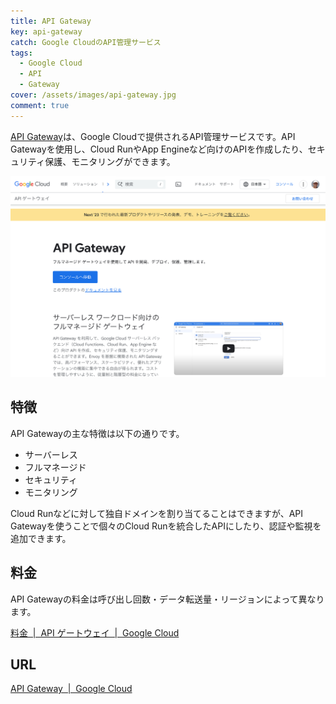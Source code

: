```yaml
---
title: API Gateway
key: api-gateway
catch: Google CloudのAPI管理サービス
tags:
  - Google Cloud
  - API
  - Gateway
cover: /assets/images/api-gateway.jpg
comment: true
---
```


[API Gateway](https://cloud.google.com/api-gateway)は、Google Cloudで提供されるAPI管理サービスです。API Gatewayを使用し、Cloud RunやApp Engineなど向けのAPIを作成したり、セキュリティ保護、モニタリングができます。

[![API GatewayのWebサイト](/assets/images/api-gateway.jpg)](https://cloud.google.com/api-gateway)

<!--more-->

## 特徴

API Gatewayの主な特徴は以下の通りです。

- サーバーレス
- フルマネージド
- セキュリティ
- モニタリング

Cloud Runなどに対して独自ドメインを割り当てることはできますが、API Gatewayを使うことで個々のCloud Runを統合したAPIにしたり、認証や監視を追加できます。

## 料金

API Gatewayの料金は呼び出し回数・データ転送量・リージョンによって異なります。

[料金  \|  API ゲートウェイ  \|  Google Cloud](https://cloud.google.com/api-gateway/pricing)

## URL

[API Gateway  \|  Google Cloud](https://cloud.google.com/api-gateway)
